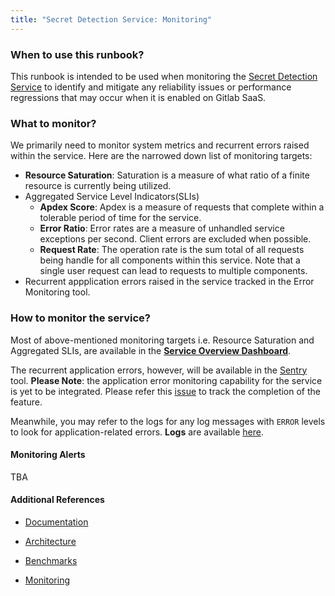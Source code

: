 ```yaml
---
title: "Secret Detection Service: Monitoring"
---
```


### When to use this runbook?

This runbook is intended to be used when monitoring the [Secret Detection Service](https://handbook.gitlab.com/handbook/engineering/architecture/design-documents/secret_detection/#phase-2---standalone-secret-detection-service) to identify and mitigate any reliability issues or performance regressions that may occur when it is enabled on Gitlab SaaS.

### What to monitor?

We primarily need to monitor system metrics and recurrent errors raised within the service. Here are the narrowed down list of monitoring targets:

* **Resource Saturation**: Saturation is a measure of what ratio of a finite resource is currently being utilized.
* Aggregated Service Level Indicators(SLIs)
  * **Apdex Score**: Apdex is a measure of requests that complete within a tolerable period of time for the service.
  * **Error Ratio**: Error rates are a measure of unhandled service exceptions per second. Client errors are excluded when possible.
  * **Request Rate**: The operation rate is the sum total of all requests being handle for all components within this service. Note that a single user request can lead to requests to multiple components.
* Recurrent appplication errors raised in the service tracked in the Error Monitoring tool.

### How to monitor the service?

Most of above-mentioned monitoring targets i.e. Resource Saturation and Aggregated SLIs, are available in the [**Service Overview Dashboard**](https://dashboards.gitlab.net/d/secret-detection-main/secret-detection3a-overview?orgId=1).

The recurrent application errors, however, will be available in the [Sentry](https://new-sentry.gitlab.net/organizations/gitlab) tool. **Please Note**: the application error monitoring capability for the service is yet to be integrated. Please refer this [issue](https://gitlab.com/gitlab-org/gitlab/-/issues/499067) to track the completion of the feature. 

Meanwhile, you may refer to the logs for any log messages with `ERROR` levels to look for application-related errors. **Logs** are available [here](https://console.cloud.google.com/run/detail/us-east1/secret-detection/logs?project=gitlab-runway-production).

#### Monitoring Alerts

TBA

#### Additional References

* [Documentation](https://gitlab.com/gitlab-org/security-products/secret-detection/secret-detection-service/-/blob/main/README.md?ref_type=heads)

* [Architecture](https://handbook.gitlab.com/handbook/engineering/architecture/design-documents/secret_detection/decisions/004_secret_detection_scanner_service/)

* [Benchmarks](https://gitlab.com/gitlab-org/gitlab/-/work_items/468107)

* [Monitoring](./secret-detection-svc-monitoring.md)
